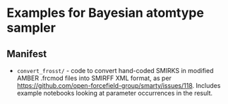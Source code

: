# Examples for Bayesian atomtype sampler

## Manifest
* `convert_frosst/` - code to convert hand-coded SMIRKS in modified AMBER .frcmod files into SMIRFF XML format, as per https://github.com/open-forcefield-group/smarty/issues/118. Includes example notebooks looking at parameter occurrences in the result.
